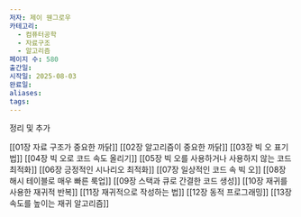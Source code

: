 ```yaml
---
저자: 제이 웬그로우
카테고리:
  - 컴퓨터공학
  - 자료구조
  - 알고리즘
페이지 수: 580
출간일: 
시작일: 2025-08-03
완료일: 
aliases: 
tags:
---
```

정리 및 추가

[[01장 자료 구조가 중요한 까닭]]
[[02장 알고리즘이 중요한 까닭]]
[[03장 빅 오 표기법]]
[[04장 빅 오로 코드 속도 올리기]]
[[05장 빅 오를 사용하거나 사용하지 않는 코드 최적화]]
[[06장 긍정적인 시나리오 최적화]]
[[07장 일상적인 코드 속 빅 오]]
[[08장 해시 테이블로 매우 빠른 룩업]]
[[09장 스택과 큐로 간결한 코드 생성]]
[[10장 재귀를 사용한 재귀적 반복]]
[[11장 재귀적으로 작성하는 법]]
[[12장 동적 프로그래밍]]
[[13장 속도를 높이는 재귀 알고리즘]]
